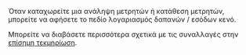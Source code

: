 Όταν καταχωρείτε μια ανάληψη μετρητών ή κατάθεση μετρητών, μπορείτε να αφήσετε το πεδίο λογαριασμός δαπανών / εσόδων κενό.

Μπορείτε να διαβάσετε περισσότερα σχετικά με τις συναλλαγές στην [επίσημη τεκμηρίωση](https://docs.firefly-iii.org/concepts/transactions).